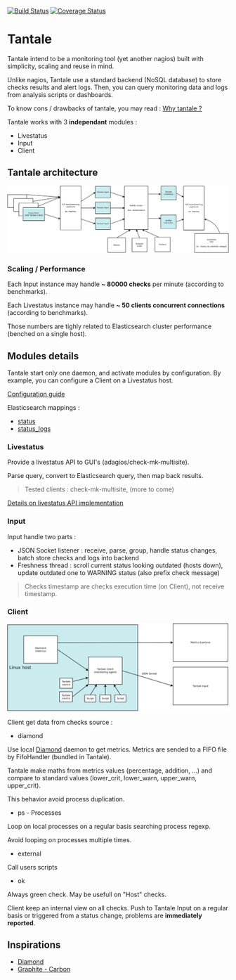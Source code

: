 [![Build Status](https://travis-ci.org/redref/tantale.svg?branch=master)](https://travis-ci.org/redref/tantale)
[![Coverage Status](https://coveralls.io/repos/github/redref/tantale/badge.svg?branch=master)](https://coveralls.io/github/redref/tantale?branch=master)

# Tantale

Tantale intend to be a monitoring tool (yet another nagios) built with simplicity, scaling and reuse in mind.

Unlike nagios, Tantale use a standard backend (NoSQL database) to store checks results and alert logs. Then, you can query monitoring data and logs from analysis scripts or dashboards.

To know cons / drawbacks of tantale, you may read :
[Why tantale ?](docs/why-tantale.md)

Tantale works with 3 **independant** modules :
  * Livestatus
  * Input
  * Client

## Tantale architecture

![overall](docs/overall.png)

### Scaling / Performance

Each Input instance may handle **~ 80000 checks** per minute (according to benchmarks).

Each Livestatus instance may handle **~ 50 clients concurrent connections** (according to benchmarks).

Those numbers are tighly related to Elasticsearch cluster performance (benched on a single host).

## Modules details

Tantale start only one daemon, and activate modules by configuration. By example, you can configure a Client on a Livestatus host.

[Configuration guide](docs/configuration.md)

Elasticsearch mappings :
  * [status](src/tantale/backends/elasticsearch/status.template)
  * [status_logs](src/tantale/backends/elasticsearch/status_logs.template)

### Livestatus

Provide a livestatus API to GUI's (adagios/check-mk-multisite).

Parse query, convert to Elasticsearch query, then map back results.

>Tested clients : check-mk-multisite, (more to come)

[Details on livestatus API implementation](docs/livestatus.md)

### Input

Input handle two parts :
  * JSON Socket listener : receive, parse, group, handle status changes, batch store checks and logs into backend
  * Freshness thread : scroll current status looking outdated (hosts down), update outdated one to WARNING status (also prefix check message)

>Checks timestamp are checks execution time (on Client), not receive timestamp.

### Client

![Client view](docs/client.png)

Client get data from checks source :

  * diamond

  Use local [Diamond](https://github.com/python-diamond/Diamond) daemon to get metrics. Metrics are sended to a FIFO file by FifoHandler (bundled in Tantale).

  Tantale make maths from metrics values (percentage, addition, ...) and compare to standard values (lower_crit, lower_warn, upper_warn, upper_crit).
  
  This behavior avoid process duplication.

  * ps - Processes

  Loop on local processes on a regular basis searching process regexp.

  Avoid looping on processes multiple times.

  * external

  Call users scripts 

  * ok

  Always green check. May be usefull on "Host" checks.

Client keep an internal view on all checks. Push to Tantale Input on a regular basis or triggered from a status change, problems are **immediately reported**.

## Inspirations

  * [Diamond](https://github.com/python-diamond/Diamond)
  * [Graphite - Carbon](https://github.com/graphite-project/carbon)
